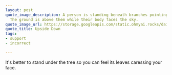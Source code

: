 ```yaml
---
layout: post
quote_image_description: A person is standing beneath branches pointing downwards.
  The ground is above them while their body faces the sky.
quote_image_url: https://storage.googleapis.com/static.ohmyai.rocks/daily/2024-05-29.jpg
quote_title: Upside Down
tags:
- support
- incorrect

---
```


It's better to stand under the tree so you can feel its leaves caressing your face.